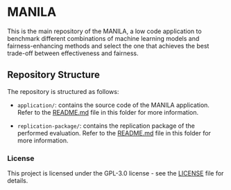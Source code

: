 # MANILA

This is the main repository of the MANILA, a low code application to benchmark different combinations of machine learning models and fairness-enhancing methods and select the one that achieves the best trade-off between effectiveness and fairness.

## Repository Structure

The repository is structured as follows:

- `application/`: contains the source code of the MANILA application. Refer to the [README.md](./application/README.md) file in this folder for more information.

- `replication-package/`: contains the replication package of the performed evaluation. Refer to the [README.md](./replication-package/README.md) file in this folder for more information.

### License

This project is licensed under the GPL-3.0 license - see the [LICENSE](LICENSE) file for details.
